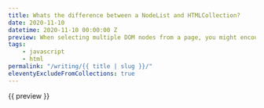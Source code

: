 ```yaml
---
title: Whats the difference between a NodeList and HTMLCollection?
date: 2020-11-10
datetime: 2020-11-10 00:00:00 Z
preview: When selecting multiple DOM nodes from a page, you might encounter an HTMLCollection or NodeList. Understanding the differences between these two interfaces can help you determine what methods will be available and the type of nodes contained.
tags: 
    - javascript
    - html
permalink: "/writing/{{ title | slug }}/"
eleventyExcludeFromCollections: true
---
```


{{ preview }}